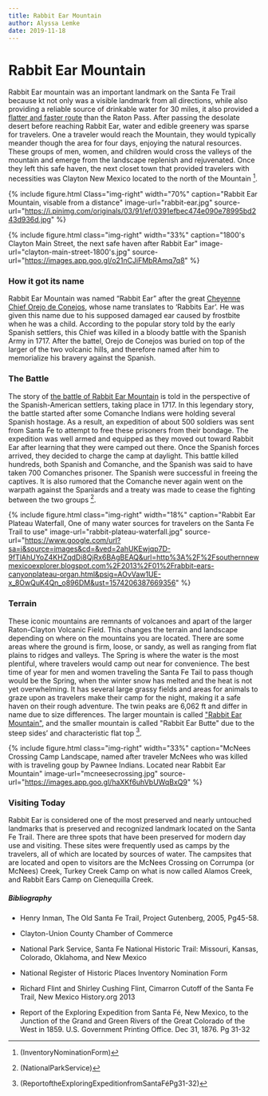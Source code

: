 ```yaml
---
title: Rabbit Ear Mountain
author: Alyssa Lemke
date: 2019-11-18
---
```


# Rabbit Ear Mountain

Rabbit Ear mountain was an important landmark on the Santa Fe Trail because kt not only was a visible landmark from all directions, while also providing a reliable source of drinkable water for 30 miles, it also provided a [flatter and faster route](https://offtheroadnm.org/details.php?id=201) than the Raton Pass. After passing the desolate desert before reaching Rabbit Ear, water and edible greenery was sparse for travelers. One a traveler would reach the Mountain, they would typically meander though the area for four days, enjoying the natural resources. These groups of men, women, and children would cross the valleys of the mountain and emerge from the landscape replenish and rejuvenated. Once they left this safe haven, the next closet town that provided travelers with necessities was Clayton New Mexico located to the north of the Mountain [^NationalRegisterForm]. 

{% include figure.html
  Class="img-right"
  width="70%"
  caption="Rabbit Ear Mountain, visable from a distance"
  image-url="rabbit-ear.jpg"
  source-url="https://i.pinimg.com/originals/03/91/ef/0391efbec474e090e78995bd243d936d.jpg" %}

{% include figure.html
  class="img-right"
  width="33%"
  caption="1800's Clayton Main Street, the next safe haven after Rabbit Ear"
  image-url="clayton-main-street-1800's.jpg"
  source-url="https://images.app.goo.gl/o21nCJiFMbRAmq7q8"
%}
### How it got its name

Rabbit Ear Mountain was named “Rabbit Ear” after the great [Cheyenne Chief Orejo de Conejos](https://www.legendsofamerica.com/nm-cimarronroute/), whose name translates to ‘Rabbits Ear’. He was given this name due to his supposed damaged ear caused by frostbite when he was a child. According to the popular story told by the early Spanish settlers, this Chief was killed in a bloody battle with the Spanish Army in 1717. After the battel, Orejo de Conejos was buried on top of the larger of the two volcanic hills, and therefore named after him to memorialize his bravery against the Spanish. 

### The Battle

The story of [the battle of Rabbit Ear Mountain](https://www.claytonnm.org/rabbitearmountain) is told in the perspective of the Spanish-American settlers, taking place in 1717. In this legendary story, the battle started after some Comanche Indians were holding several Spanish hostage. As a result, an expedition of about 500 soldiers was sent from Santa Fe to attempt to free these prisoners from their bondage. The expedition was well armed and equipped as they moved out toward Rabbit Ear after learning that they were camped out there. Once the Spanish forces arrived, they decided to charge the camp at daylight. This battle killed hundreds, both Spanish and Comanche, and the Spanish was said to have taken 700 Comanches prisoner. The Spanish were successful in freeing the captives. It is also rumored that the Comanche never again went on the warpath against the Spaniards and a treaty was made to cease the fighting between the two groups [^NationalParkService]. 

{% include figure.html
  class="img-right"
  width="18%"
  caption="Rabbit Ear Plateau Waterfall, One of many water sources for travelers on the Santa Fe Trail to use"
  image-url="rabbit-plateau-waterfall.jpg"
  source-url="https://www.google.com/url?sa=i&source=images&cd=&ved=2ahUKEwjqp7D-9fTlAhUYoZ4KHZqdDi8QjRx6BAgBEAQ&url=http%3A%2F%2Fsouthernnewmexicoexplorer.blogspot.com%2F2013%2F01%2Frabbit-ears-canyonplateau-organ.html&psig=AOvVaw1UE-x_8OwQuK4Qn_o896DM&ust=1574206387669356"
%}

### Terrain

These iconic mountains are remnants of volcanoes and apart of the larger Raton-Clayton Volcanic Field. This changes the terrain and landscape depending on where on the mountains you are located. There are some areas where the ground is firm, loose, or sandy, as well as ranging from flat plains to ridges and valleys. The Spring is where the water is the most plentiful, where travelers would camp out near for convenience. The best time of year for men and women traveling the Santa Fe Tail to pass though would be the Spring, when the winter snow has melted and the heat is not yet overwhelming. It has several large grassy fields and areas for animals to graze upon as travelers make their camp for the night, making it a safe haven on their rough adventure. The twin peaks are 6,062 ft and differ in name due to size differences. The larger mountain is called ["Rabbit Ear Mountain"](https://www.santafetrailnm.org/site29.html), and the smaller mountain is called "Rabbit Ear Butte" due to the steep sides’ and characteristic flat top [^ExploringExpedition].

{% include figure.html
  class="img-right"
  width="33%"
  caption="McNees Crossing Camp Landscape, named after traveler McNees who was killed with is traveling goup by Pawnee Indians. Located near Rabbit Ear Mountain"
  image-url="mcneesecrossing.jpg"
  source-url="https://images.app.goo.gl/haXKf6uhVbUWqBxQ9"
%}

### Visiting Today

Rabbit Ear is considered one of the most preserved and nearly untouched landmarks that is preserved and recognized landmark located on the Santa Fe Trail. There are three spots that have been preserved for modern day use and visiting. These sites were frequently used as camps by the travelers, all of which are located by sources of water. The campsites that are located and open to visitors are the McNees Crossing on Corrumpa (or McNees) Creek, Turkey Creek Camp on what is now called Alamos Creek, and Rabbit Ears Camp on Cienequilla Creek.

##### Bibliography 

- Henry Inman, The Old Santa Fe Trail, Project Gutenberg, 2005, Pg45-58.

- Clayton-Union County Chamber of Commerce

- National Park Service, Santa Fe National Historic Trail: Missouri, Kansas, Colorado, Oklahoma, and New Mexico

[^NationalParkService]: (NationalParkService) 

- National Register of Historic Places Inventory Nomination Form

[^NationalRegisterForm]: (InventoryNominationForm) 

- Richard Flint and Shirley Cushing Flint, Cimarron Cutoff of the Santa Fe Trail, New Mexico History.org 2013

- Report of the Exploring Expedition from Santa Fé, New Mexico, to the Junction of the Grand and Green Rivers of the Great Colorado of the West in 1859. U.S. Government Printing Office. Dec 31, 1876. Pg 31-32

[^ExploringExpedition]: (ReportoftheExploringExpeditionfromSantaFéPg31-32)
